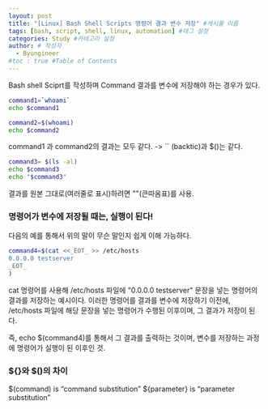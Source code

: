 ```yaml
---
layout: post
title: "[Linux] Bash Shell Scripts 명령어 결과 변수 저장" #게시물 이름
tags: [bash, script, shell, linux, automation] #태그 설정
categories: Study #카테고리 설정
author: # 작성자
  - Byungineer
#toc : true #Table of Contents
---
```


Bash shell Sciprt를 작성하며 Command 결과를 변수에 저장해야 하는 경우가 있다.

```bash
command1=`whoami`
echo $command1

command2=$(whoami)
echo $command2

```
command1 과 command2의 결과는 모두 같다.
-> `` (backtic)과 $()는 같다.

```bash
command3= $(ls -al)
echo $command3
echo "$command3"
```
결과를 원본 그대로(여러줄로 표시)하려면 ""(큰따옴표)를 사용.

### 명령어가 변수에 저장될 때는, 실행이 된다!
다음의 예를 통해서 위의 말이 무슨 말인지 쉽게 이해 가능하다.
```bash
command4=$(cat <<_EOT_ >> /etc/hosts
0.0.0.0 testserver
_EOT_
)
```
cat 명령어를 사용해 /etc/hosts 파일에 "0.0.0.0 testserver" 문장을 넣는 명령어의 결과를 저장하는 예시이다. 이러한 명령어를 결과를 변수에 저장하기 이전에, /etc/hosts 파일에 해당 문장을 넣는 명령어가 수행된 이후이며, 그 결과가 저장이 된다.

즉, echo $(command4)를 통해서 그 결과를 출력하는 것이며, 변수를 저장하는 과정에 명령어가 실행이 된 이후인 것.


### ${}와 $()의 차이
$(command) is “command substitution”
${parameter} is “parameter substitution”
